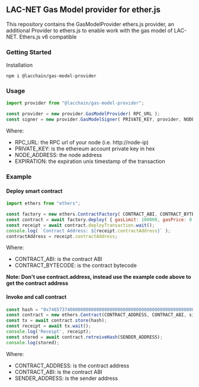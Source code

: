 ## LAC-NET Gas Model provider for ether.js

This repository contains the GasModelProvider ethers.js provider, an additional Provider to ethers.js to enable work with the gas model of LAC-NET.
Ethers.js v6 compatible

### Getting Started
Installation

    npm i @lacchain/gas-model-provider


### Usage
``` javascript
import provider from "@lacchain/gas-model-provider";

const provider = new provider.GasModelProvider( RPC_URL );
const signer = new provider.GasModelSigner( PRIVATE_KEY, provider, NODE_ADDRESS, EXPIRATION );
```

Where:
 - RPC_URL: the RPC url of your node (i.e. http://node-ip)
 - PRIVATE_KEY: is the ethereum account private key in hex
 - NODE_ADDRESS: the node address 
 - EXPIRATION: the expiration unix timestamp of the transaction

### Example

#### Deploy smart contract

``` javascript
import ethers from "ethers";

const factory = new ethers.ContractFactory( CONTRACT_ABI, CONTRACT_BYTECODE, signer )
const contract = await factory.deploy( { gasLimit: 100000, gasPrice: 0 } )
const receipt = await contract.deployTransaction.wait();
console.log( `Contract Address: ${receipt.contractAddress}` );
contractAddress = receipt.contractAddress;
```

Where:
 - CONTRACT_ABI: is the contract ABI
 - CONTRACT_BYTECODE: is the contract bytecode

**Note: Don't use contract.address, instead use the example code above to get the contract address**

#### Invoke and call contract

``` javascript
const hash = "0x7465737400000000000000000000000000000000000000000000000000000000";
const contract = new ethers.Contract(CONTRACT_ADDRESS, CONTRACT_ABI, signer);
const tx = await contract.store(hash);
const receipt = await tx.wait();
console.log('Receipt', receipt);
const stored = await contract.retreiveHash(SENDER_ADDRESS);
console.log(stored);
```

Where:
- CONTRACT_ADDRESS: is the contract address
- CONTRACT_ABI: is the contract ABI
- SENDER_ADDRESS: is the sender address
